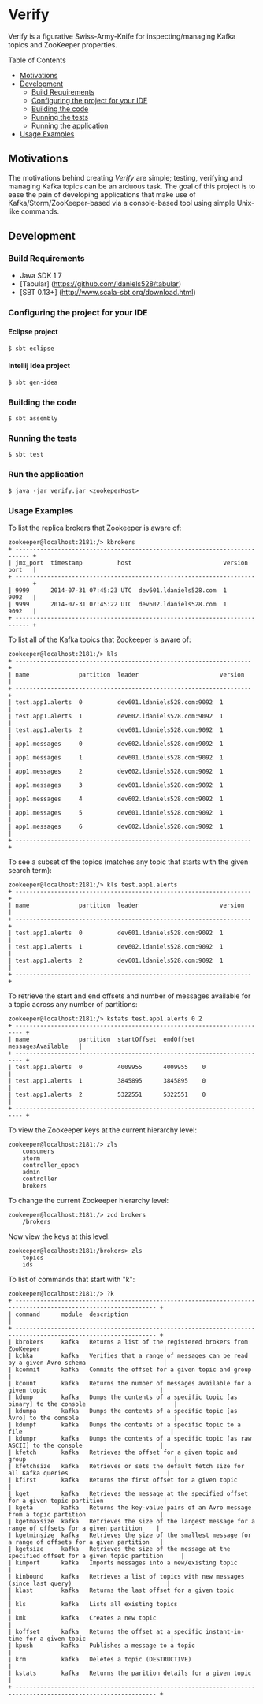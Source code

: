 Verify
=======

Verify is a figurative Swiss-Army-Knife for inspecting/managing Kafka topics and ZooKeeper properties.

Table of Contents

* <a href="#Motivations">Motivations</a>
* <a href="#Development">Development</a>
	* <a href="#build-requirements">Build Requirements</a>
	* <a href="#configuring-your-ide">Configuring the project for your IDE</a>
	* <a href="#building-the-code">Building the code</a>
	* <a href="#testing-the-code">Running the tests</a>	
	* <a href="#running-the-app">Running the application</a>
* <a href="#usage">Usage Examples</a>

<a name="Motivations"></a>
## Motivations

The motivations behind creating _Verify_ are simple; testing, verifying and managing Kafka topics can be an
arduous task. The goal of this project is to ease the pain of developing applications that make use of 
Kafka/Storm/ZooKeeper-based via a console-based tool using simple Unix-like commands.

<a name="Development"></a>
## Development

<a name="build-requirements"></a>
### Build Requirements

* Java SDK 1.7
* [Tabular] (https://github.com/ldaniels528/tabular)
* [SBT 0.13+] (http://www.scala-sbt.org/download.html)

<a name="configuring-your-ide"></a>
### Configuring the project for your IDE

#### Eclipse project
    $ sbt eclipse
    
#### Intellij Idea project
    $ sbt gen-idea

<a name="building-the-code"></a>
### Building the code

    $ sbt assembly
    
<a name="testing-the-code"></a>    
### Running the tests

    $ sbt test    

<a name="Running-the-app"></a> 
### Run the application

	$ java -jar verify.jar <zookeperHost>

<a name="usage"></a>
### Usage Examples	

To list the replica brokers that Zookeeper is aware of:

	zookeeper@localhost:2181:/> kbrokers
    + -------------------------------------------------------------------------- +
    | jmx_port  timestamp          host                          version  port   |
    + -------------------------------------------------------------------------- +
    | 9999      2014-07-31 07:45:23 UTC  dev601.ldaniels528.com  1        9092   |
    | 9999      2014-07-31 07:45:22 UTC  dev602.ldaniels528.com  1        9092   |
    + -------------------------------------------------------------------------- +	

To list all of the Kafka topics that Zookeeper is aware of:

	zookeeper@localhost:2181:/> kls
    + ------------------------------------------------------------------- +
    | name              partition  leader                       version   |
    + ------------------------------------------------------------------- +
    | test.app1.alerts  0          dev601.ldaniels528.com:9092  1         |
    | test.app1.alerts  1          dev602.ldaniels528.com:9092  1         |
    | test.app1.alerts  2          dev601.ldaniels528.com:9092  1         |
    | app1.messages     0          dev602.ldaniels528.com:9092  1         |
    | app1.messages     1          dev601.ldaniels528.com:9092  1         |
    | app1.messages     2          dev602.ldaniels528.com:9092  1         |
    | app1.messages     3          dev601.ldaniels528.com:9092  1         |
    | app1.messages     4          dev602.ldaniels528.com:9092  1         |
    | app1.messages     5          dev601.ldaniels528.com:9092  1         |
    | app1.messages     6          dev602.ldaniels528.com:9092  1         |
    + ------------------------------------------------------------------- +

To see a subset of the topics (matches any topic that starts with the given search term):

	zookeeper@localhost:2181:/> kls test.app1.alerts
    + ------------------------------------------------------------------- +
    | name              partition  leader                       version   |
    + ------------------------------------------------------------------- +
    | test.app1.alerts  0          dev601.ldaniels528.com:9092  1         |
    | test.app1.alerts  1          dev602.ldaniels528.com:9092  1         |
    | test.app1.alerts  2          dev601.ldaniels528.com:9092  1         |
    + ------------------------------------------------------------------- +

To retrieve the start and end offsets and number of messages available for a topic across any number of partitions:

	zookeeper@localhost:2181:/> kstats test.app1.alerts 0 2
    + ------------------------------------------------------------------------ +
    | name              partition  startOffset  endOffset  messagesAvailable   |
    + ------------------------------------------------------------------------ +
    | test.app1.alerts  0          4009955      4009955    0                   |
    | test.app1.alerts  1          3845895      3845895    0                   |
    | test.app1.alerts  2          5322551      5322551    0                   |
    + ------------------------------------------------------------------------ +

To view the Zookeeper keys at the current hierarchy level:

	zookeeper@localhost:2181:/> zls
		consumers
		storm
		controller_epoch
		admin
		controller
		brokers	
			
To change the current Zookeeper hierarchy level:			
			
	zookeeper@localhost:2181:/> zcd brokers
        /brokers
        
Now view the keys at this level:        
    
    zookeeper@localhost:2181:/brokers> zls
        topics
        ids	
        
To list of commands that start with "k":
			
	zookeeper@localhost:2181:/> ?k
    + -------------------------------------------------------------------------------------------------------------- +
    | command      module  description                                                                               |
    + -------------------------------------------------------------------------------------------------------------- +
    | kbrokers     kafka   Returns a list of the registered brokers from ZooKeeper                                   |
    | kchka        kafka   Verifies that a range of messages can be read by a given Avro schema                      |
    | kcommit      kafka   Commits the offset for a given topic and group                                            |
    | kcount       kafka   Returns the number of messages available for a given topic                                |
    | kdump        kafka   Dumps the contents of a specific topic [as binary] to the console                         |
    | kdumpa       kafka   Dumps the contents of a specific topic [as Avro] to the console                           |
    | kdumpf       kafka   Dumps the contents of a specific topic to a file                                          |
    | kdumpr       kafka   Dumps the contents of a specific topic [as raw ASCII] to the console                      |
    | kfetch       kafka   Retrieves the offset for a given topic and group                                          |
    | kfetchsize   kafka   Retrieves or sets the default fetch size for all Kafka queries                            |
    | kfirst       kafka   Returns the first offset for a given topic                                                |
    | kget         kafka   Retrieves the message at the specified offset for a given topic partition                 |
    | kgeta        kafka   Returns the key-value pairs of an Avro message from a topic partition                     |
    | kgetmaxsize  kafka   Retrieves the size of the largest message for a range of offsets for a given partition    |
    | kgetminsize  kafka   Retrieves the size of the smallest message for a range of offsets for a given partition   |
    | kgetsize     kafka   Retrieves the size of the message at the specified offset for a given topic partition     |
    | kimport      kafka   Imports messages into a new/existing topic                                                |
    | kinbound     kafka   Retrieves a list of topics with new messages (since last query)                           |
    | klast        kafka   Returns the last offset for a given topic                                                 |
    | kls          kafka   Lists all existing topics                                                                 |
    | kmk          kafka   Creates a new topic                                                                       |
    | koffset      kafka   Returns the offset at a specific instant-in-time for a given topic                        |
    | kpush        kafka   Publishes a message to a topic                                                            |
    | krm          kafka   Deletes a topic (DESTRUCTIVE)                                                             |
    | kstats       kafka   Returns the parition details for a given topic                                            |
    + -------------------------------------------------------------------------------------------------------------- +
